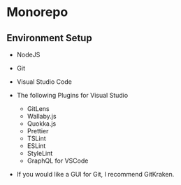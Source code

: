 # Monorepo

## Environment Setup

- NodeJS
- Git
- Visual Studio Code
- The following Plugins for Visual Studio

  - GitLens
  - Wallaby.js
  - Quokka.js
  - Prettier
  - TSLint
  - ESLint
  - StyleLint
  - GraphQL for VSCode

- If you would like a GUI for Git, I recommend GitKraken.
